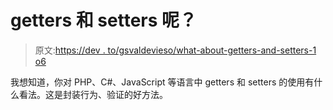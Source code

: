 # getters 和 setters 呢？

> 原文:[https://dev . to/gsvaldevieso/what-about-getters-and-setters-1 o6](https://dev.to/gsvaldevieso/what-about-getters-and-setters-1o6)

我想知道，你对 PHP、C#、JavaScript 等语言中 getters 和 setters 的使用有什么看法。这是封装行为、验证的好方法。